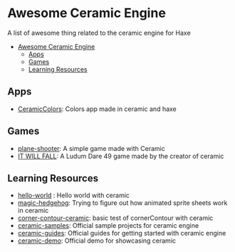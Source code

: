 # Awesome Ceramic Engine
A list of awesome thing related to the ceramic engine for Haxe

- [Awesome Ceramic Engine](#awesome-ceramic-engine)
  - [Apps](#apps)
  - [Games](#games)
  - [Learning Resources](#learning-resources)
## Apps
- [CeramicColors](https://github.com/Gioele-Bencivenga/CeramicColors): Colors app made in ceramic and haxe

## Games
- [plane-shooter](https://github.com/MateuSai/Plane-Shooter-with-Ceramic): A simple game made with Ceramic
- [IT WILL FALL](https://github.com/jeremyfa/ld49): A Ludum Dare 49 game made by the creator of ceramic

## Learning Resources
- [hello-world](https://github.com/NulllStack/HelloCeramic) : Hello world with ceramic
- [magic-hedgehog](https://github.com/qeshi/magic-hedgehog): Trying to figure out how animated sprite sheets work in ceramic
- [corner-contour-ceramic](https://github.com/nanjizal/cornerContourCeramicTest): basic test of cornerContour with ceramic
- [ceramic-samples](https://github.com/ceramic-engine/ceramic-samples): Official sample projects for ceramic engine
- [ceramic-guides](https://ceramic-engine.com/guides/): Official guides for getting started with ceramic engine
- [ceramic-demo](https://github.com/jeremyfa/ceramic-demo): Official demo for showcasing ceramic
